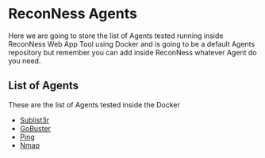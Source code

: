 # ReconNess Agents

Here we are going to store the list of Agents tested running inside ReconNess Web App Tool using Docker and is going to be a default Agents repository but remember you can add inside ReconNess whatever Agent do you need.

## List of Agents

These are the list of Agents tested inside the Docker

- [Sublist3r](https://github.com/reconness/reconness-agents/tree/master/Sublist3r)
- [GoBuster](https://github.com/reconness/reconness-agents/tree/master/GoBuster)
- [Ping](https://github.com/reconness/reconness-agents/tree/master/Ping)
- [Nmap](https://github.com/reconness/reconness-agents/tree/master/Nmap)
